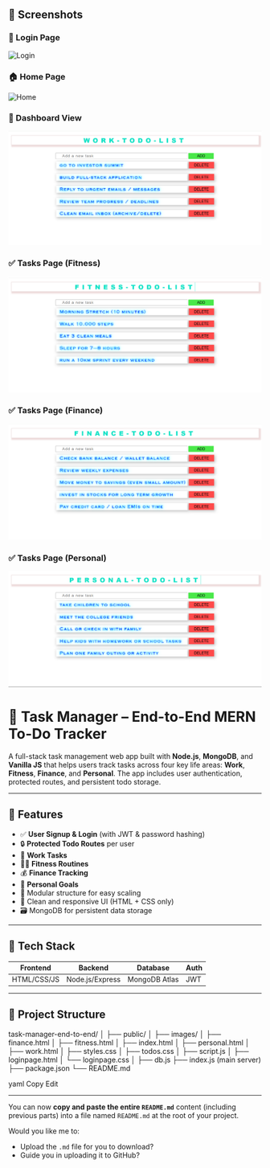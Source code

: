 ## 📸 Screenshots

### 🔐 Login Page
![Login](public/images/login-page.png)

### 🏠 Home Page
![Home](public/images/home-page.png)

### 🧾 Dashboard View
![Work Page](public/images/work-page.png)

### ✅ Tasks Page (Fitness)
![Fitness](public/images/fitness-page.png)

### ✅ Tasks Page (Finance)
![Finance](public/images/finance-page.png)

### ✅ Tasks Page (Personal)
![Personal](public/images/personal-page.png)

# 🧠 Task Manager – End-to-End MERN To-Do Tracker

A full-stack task management web app built with **Node.js**, **MongoDB**, and **Vanilla JS** that helps users track tasks across four key life areas: **Work**, **Fitness**, **Finance**, and **Personal**. The app includes user authentication, protected routes, and persistent todo storage.

---

## 📂 Features

- ✅ **User Signup & Login** (with JWT & password hashing)
- 🔒 **Protected Todo Routes** per user
- 🏢 **Work Tasks**
- 🏃‍♂️ **Fitness Routines**
- 💰 **Finance Tracking**
- 🧘 **Personal Goals**
- 🧩 Modular structure for easy scaling
- 🎨 Clean and responsive UI (HTML + CSS only)
- 🗃️ MongoDB for persistent data storage

---

## 🚀 Tech Stack

| Frontend         | Backend        | Database   | Auth     |
|------------------|----------------|------------|----------|
| HTML/CSS/JS       | Node.js/Express | MongoDB Atlas | JWT      |

---

## 📁 Project Structure

task-manager-end-to-end/
│
├── public/
│ ├── images/
│ ├── finance.html
│ ├── fitness.html
│ ├── index.html
│ ├── personal.html
│ ├── work.html
│ ├── styles.css
│ ├── todos.css
│ ├── script.js
│ ├── loginpage.html
│ └── loginpage.css
│
├── db.js
├── index.js (main server)
├── package.json
└── README.md

yaml
Copy
Edit



---

You can now **copy and paste the entire `README.md`** content (including previous parts) into a file named `README.md` at the root of your project.

Would you like me to:
- Upload the `.md` file for you to download?
- Guide you in uploading it to GitHub?
